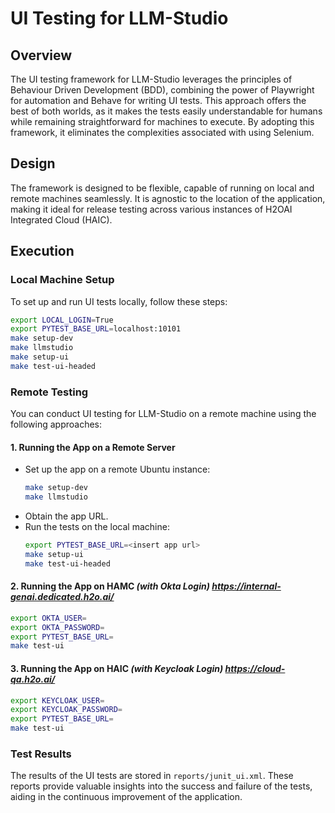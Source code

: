 # UI Testing for LLM-Studio
## Overview
The UI testing framework for LLM-Studio leverages the principles of Behaviour Driven Development (BDD), combining the power of Playwright for automation and Behave for writing UI tests. This approach offers the best of both worlds, as it makes the tests easily understandable for humans while remaining straightforward for machines to execute. By adopting this framework, it eliminates the complexities associated with using Selenium.

## Design
The framework is designed to be flexible, capable of running on local and remote machines seamlessly. It is agnostic to the location of the application, making it ideal for release testing across various instances of H2OAI Integrated Cloud (HAIC).

## Execution
### Local Machine Setup
To set up and run UI tests locally, follow these steps:

```bash
export LOCAL_LOGIN=True
export PYTEST_BASE_URL=localhost:10101
make setup-dev
make llmstudio
make setup-ui
make test-ui-headed
```

### Remote Testing
You can conduct UI testing for LLM-Studio on a remote machine using the following approaches:

#### 1. **Running the App on a Remote Server**
  - Set up the app on a remote Ubuntu instance:
    ```bash
    make setup-dev
    make llmstudio
    ```
  - Obtain the app URL.
  - Run the tests on the local machine:
    ```bash
    export PYTEST_BASE_URL=<insert app url>
    make setup-ui
    make test-ui-headed
    ```
#### 2. **Running the App on HAMC** _(with Okta Login) https://internal-genai.dedicated.h2o.ai/_
  ```bash
  export OKTA_USER=
  export OKTA_PASSWORD=
  export PYTEST_BASE_URL=
  make test-ui
  ```

#### 3. **Running the App on HAIC** _(with Keycloak Login) https://cloud-qa.h2o.ai/_
  ```bash
  export KEYCLOAK_USER=
  export KEYCLOAK_PASSWORD=
  export PYTEST_BASE_URL=
  make test-ui
  ```

### Test Results
The results of the UI tests are stored in `reports/junit_ui.xml`. These reports provide valuable insights into the success and failure of the tests, aiding in the continuous improvement of the application.
